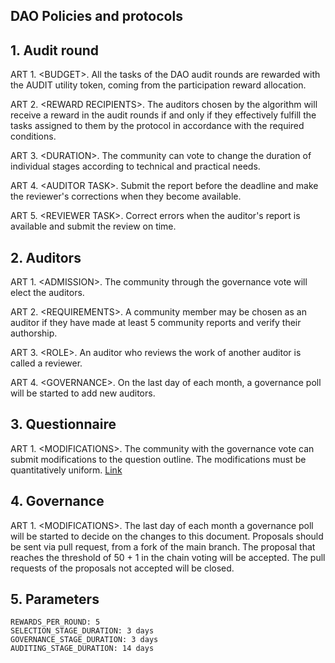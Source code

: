 ## DAO Policies and protocols

## 1\. Audit round

ART 1. \<BUDGET>. All the tasks of the DAO audit rounds are rewarded with the AUDIT utility token, coming from the participation reward allocation.

ART 2. \<REWARD RECIPIENTS>. The auditors chosen by the algorithm will receive a reward in the audit rounds if and only if they effectively fulfill the tasks assigned to them by the protocol in accordance with the required conditions.

ART 3. \<DURATION>. The community can vote to change the duration of individual stages according to technical and practical needs.

ART 4. \<AUDITOR TASK>. Submit the report before the deadline and make the reviewer's corrections when they become available.

ART 5. \<REVIEWER TASK>. Correct errors when the auditor's report is available and submit the review on time.

## 2\. Auditors

ART 1. \<ADMISSION>. The community through the governance vote will elect the auditors.

ART 2. \<REQUIREMENTS>. A community member may be chosen as an auditor if they have made at least 5 community reports and verify their authorship.

ART 3. \<ROLE>. An auditor who reviews the work of another auditor is called a reviewer.

ART 4. \<GOVERNANCE>. On the last day of each month, a governance poll will be started to add new auditors.

## 3\. Questionnaire

ART 1. \<MODIFICATIONS>. The community with the governance vote can submit modifications to the question outline. The modifications must be quantitatively uniform. [Link](https://github.com/SCATDAO/DAO-Audit-questionary)

## 4\. Governance

ART 1. \<MODIFICATIONS>. The last day of each month a governance poll will be started to decide on the changes to this document. Proposals should be sent via pull request, from a fork of the main branch. The proposal that reaches the threshold of 50 + 1 in the chain voting will be accepted. The pull requests of the proposals not accepted will be closed.

## 5\. Parameters

```
REWARDS_PER_ROUND: 5
SELECTION_STAGE_DURATION: 3 days
GOVERNANCE_STAGE_DURATION: 3 days
AUDITING_STAGE_DURATION: 14 days
```
